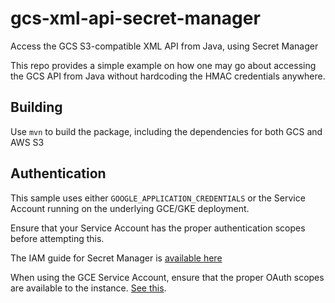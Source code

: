 # gcs-xml-api-secret-manager

Access the GCS S3-compatible XML API from Java, using Secret Manager

This repo provides a simple example on how one may go about accessing the GCS API from Java without hardcoding the HMAC credentials anywhere.

## Building

Use `mvn` to build the package, including the dependencies for both GCS and AWS S3

## Authentication

This sample uses either `GOOGLE_APPLICATION_CREDENTIALS` or the Service Account running on the underlying GCE/GKE deployment.

Ensure that your Service Account has the proper authentication scopes before attempting this.

The IAM guide for Secret Manager is [available here](https://cloud.google.com/secret-manager/docs/access-control)

When using the GCE Service Account, ensure that the proper OAuth scopes are available to the instance. [See this](https://cloud.google.com/secret-manager/docs/accessing-the-api#oauth-scopes).